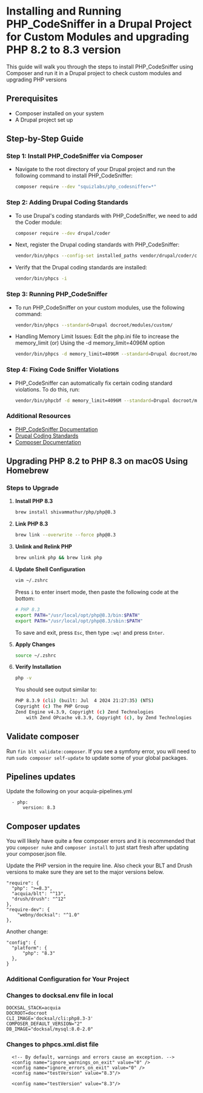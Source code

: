 # Installing and Running PHP_CodeSniffer in a Drupal Project for Custom Modules and upgrading PHP 8.2 to 8.3 version

This guide will walk you through the steps to install PHP_CodeSniffer using Composer and run it in a Drupal project to check custom modules and upgrading PHP versions

## Prerequisites

- Composer installed on your system
- A Drupal project set up

## Step-by-Step Guide

### Step 1: Install PHP_CodeSniffer via Composer

- Navigate to the root directory of your Drupal project and run the following command to install PHP_CodeSniffer:
  ```bash
  composer require --dev "squizlabs/php_codesniffer=*"

### Step 2: Adding Drupal Coding Standards

- To use Drupal's coding standards with PHP_CodeSniffer, we need to add the Coder module:
  ```bash
  composer require --dev drupal/coder

- Next, register the Drupal coding standards with PHP_CodeSniffer:
  ```bash
  vendor/bin/phpcs --config-set installed_paths vendor/drupal/coder/coder_sniffer

- Verify that the Drupal coding standards are installed:
  ```bash
  vendor/bin/phpcs -i

### Step 3: Running PHP_CodeSniffer

- To run PHP_CodeSniffer on your custom modules, use the following command:
  ```bash
  vendor/bin/phpcs --standard=Drupal docroot/modules/custom/

- Handling Memory Limit Issues:
  Edit the php.ini file to increase the memory_limit (or) Using the -d memory_limit=4096M option
  ```bash
  vendor/bin/phpcs -d memory_limit=4096M --standard=Drupal docroot/modules/custom/


### Step 4: Fixing Code Sniffer Violations
- PHP_CodeSniffer can automatically fix certain coding standard violations. To do this, run:
  ```bash
  vendor/bin/phpcbf -d memory_limit=4096M --standard=Drupal docroot/modules/custom/

### Additional Resources

- [PHP_CodeSniffer Documentation](https://github.com/squizlabs/PHP_CodeSniffer)
- [Drupal Coding Standards](https://www.drupal.org/docs/develop/standards)
- [Composer Documentation](https://getcomposer.org/doc/)

## Upgrading PHP 8.2 to PHP 8.3 on macOS Using Homebrew

### Steps to Upgrade

1. **Install PHP 8.3**
    ```bash
    brew install shivammathur/php/php@8.3
    ```

2. **Link PHP 8.3**
    ```bash
    brew link --overwrite --force php@8.3
    ```

3. **Unlink and Relink PHP**
    ```bash
    brew unlink php && brew link php
    ```

4. **Update Shell Configuration**
    ```bash
    vim ~/.zshrc
    ```

    Press `i` to enter insert mode, then paste the following code at the bottom:
    ```sh
    # PHP 8.3
    export PATH="/usr/local/opt/php@8.3/bin:$PATH"
    export PATH="/usr/local/opt/php@8.3/sbin:$PATH"
    ```
    To save and exit, press `Esc`, then type `:wq!` and press `Enter`.

5. **Apply Changes**
    ```bash
    source ~/.zshrc
    ```

6. **Verify Installation**
    ```bash
    php -v
    ```

    You should see output similar to:
    ```sh
    PHP 8.3.9 (cli) (built: Jul  4 2024 21:27:35) (NTS)
    Copyright (c) The PHP Group
    Zend Engine v4.3.9, Copyright (c) Zend Technologies
        with Zend OPcache v8.3.9, Copyright (c), by Zend Technologies
    ```

## Validate composer

Run `fin blt validate:composer`. If you see a symfony error, you will need to run `sudo composer self-update` to update some of your global packages.

## Pipelines updates
Update the following on your acquia-pipelines.yml
```
  - php:
      version: 8.3
```
## Composer updates

You will likely have quite a few composer errors and it is recommended that you `composer nuke` and `composer install` to just start fresh after updating your composer.json file.

Update the PHP version in the require line. Also check your BLT and Drush versions to make sure they are set to the major versions below.
```
"require": {
  "php": ">=8.3",
  "acquia/blt": "^13",
  "drush/drush": "^12"
},
"require-dev": {
    "webny/docksal": "^1.0"
},
```

Another change:
```
"config": {
  "platform": {
      "php": "8.3"
  },
}
```
### Additional Configuration for Your Project


### Changes to docksal.env file in local

```
DOCKSAL_STACK=acquia
DOCROOT=docroot
CLI_IMAGE='docksal/cli:php8.3-3'
COMPOSER_DEFAULT_VERSION="2"
DB_IMAGE="docksal/mysql:8.0-2.0"
```

### Changes to phpcs.xml.dist file

```
  <!-- By default, warnings and errors cause an exception. -->
  <config name="ignore_warnings_on_exit" value="0" />
  <config name="ignore_errors_on_exit" value="0" />
  <config name="testVersion" value="8.3"/>

  <config name="testVersion" value="8.3"/>
```
